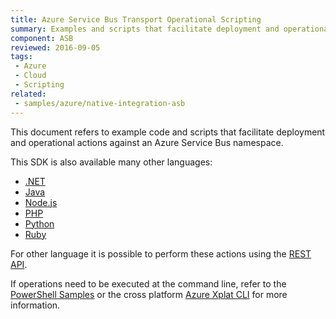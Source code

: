 ```yaml
---
title: Azure Service Bus Transport Operational Scripting
summary: Examples and scripts that facilitate deployment and operational actions against Azure Service Bus
component: ASB
reviewed: 2016-09-05
tags:
 - Azure
 - Cloud
 - Scripting
related: 
 - samples/azure/native-integration-asb
---
```


This document refers to example code and scripts that facilitate deployment and operational actions against an Azure Service Bus namespace.

This SDK is also available many other languages:

 * [.NET](https://azure.microsoft.com/en-us/documentation/articles/service-bus-dotnet-get-started-with-queues/)
 * [Java](https://azure.microsoft.com/en-us/documentation/articles/service-bus-java-how-to-use-queues/)
 * [Node.js](https://azure.microsoft.com/en-us/documentation/articles/service-bus-nodejs-how-to-use-queues/)
 * [PHP](https://azure.microsoft.com/en-us/documentation/articles/service-bus-php-how-to-use-queues/)
 * [Python](https://azure.microsoft.com/en-us/documentation/articles/service-bus-python-how-to-use-queues/)
 * [Ruby](https://azure.microsoft.com/en-us/documentation/articles/service-bus-ruby-how-to-use-queues/)

For other language it is possible to perform these actions using the [REST API](https://msdn.microsoft.com/library/hh780717.aspx).

If operations need to be executed at the command line, refer to the [PowerShell Samples](https://azure.microsoft.com/en-us/documentation/articles/service-bus-powershell-how-to-provision/) or the cross platform [Azure Xplat CLI](https://www.npmjs.com/package/azure-cli) for more information.